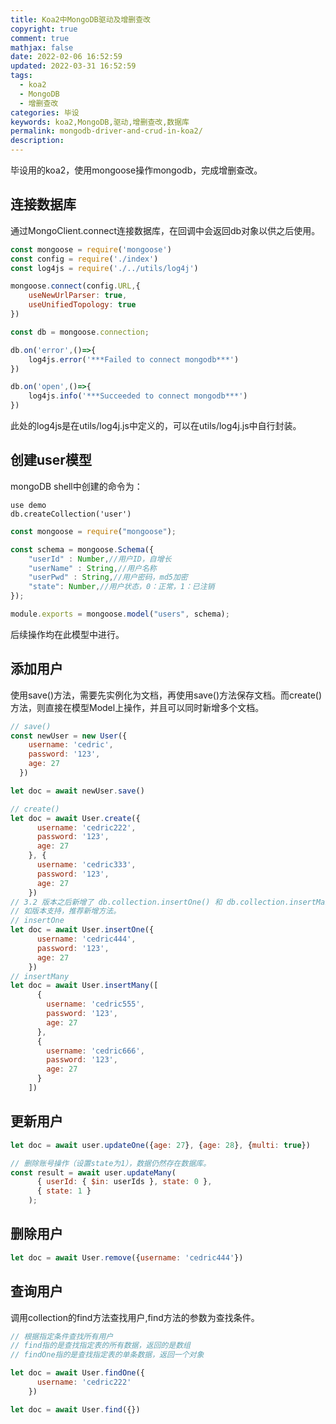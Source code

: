 ```yaml
---
title: Koa2中MongoDB驱动及增删查改
copyright: true
comment: true
mathjax: false
date: 2022-02-06 16:52:59
updated: 2022-03-31 16:52:59
tags:
  - koa2
  - MongoDB
  - 增删查改
categories: 毕设
keywords: koa2,MongoDB,驱动,增删查改,数据库
permalink: mongodb-driver-and-crud-in-koa2/
description:
---
```

毕设用的koa2，使用mongoose操作mongodb，完成增删查改。

<!--more-->
## 连接数据库

通过MongoClient.connect连接数据库，在回调中会返回db对象以供之后使用。

```javascript
const mongoose = require('mongoose')
const config = require('./index')
const log4js = require('./../utils/log4j')

mongoose.connect(config.URL,{
    useNewUrlParser: true,
    useUnifiedTopology: true
})

const db = mongoose.connection;

db.on('error',()=>{
    log4js.error('***Failed to connect mongodb***')
})

db.on('open',()=>{
    log4js.info('***Succeeded to connect mongodb***')
})
```

此处的log4js是在utils/log4j.js中定义的，可以在utils/log4j.js中自行封装。

## 创建user模型

mongoDB shell中创建的命令为：

```shell
use demo  
db.createCollection('user')
```

```javascript
const mongoose = require("mongoose");

const schema = mongoose.Schema({
    "userId" : Number,//用户ID，自增长
    "userName" : String,//用户名称
    "userPwd" : String,//用户密码，md5加密
    "state": Number,//用户状态，0：正常，1：已注销
});

module.exports = mongoose.model("users", schema);
```

后续操作均在此模型中进行。

## 添加用户

使用save()方法，需要先实例化为文档，再使用save()方法保存文档。而create()方法，则直接在模型Model上操作，并且可以同时新增多个文档。

```javascript
// save()
const newUser = new User({
    username: 'cedric',
    password: '123',
    age: 27
  })

let doc = await newUser.save()

// create()
let doc = await User.create({
      username: 'cedric222',
      password: '123',
      age: 27
    }, {
      username: 'cedric333',
      password: '123',
      age: 27
    })
// 3.2 版本之后新增了 db.collection.insertOne() 和 db.collection.insertMany()。
// 如版本支持，推荐新增方法。
// insertOne
let doc = await User.insertOne({
      username: 'cedric444',
      password: '123',
      age: 27
    })
// insertMany
let doc = await User.insertMany([
      {
        username: 'cedric555',
        password: '123',
        age: 27
      },
      {
        username: 'cedric666',
        password: '123',
        age: 27
      }
    ])
```

## 更新用户

```javascript
let doc = await user.updateOne({age: 27}, {age: 28}, {multi: true})

// 删除账号操作（设置state为1），数据仍然存在数据库。
const result = await user.updateMany(
      { userId: { $in: userIds }, state: 0 },
      { state: 1 }
    );
```

## 删除用户

```javascript
let doc = await User.remove({username: 'cedric444'})
  ```

## 查询用户

调用collection的find方法查找用户,find方法的参数为查找条件。

```javascript
// 根据指定条件查找所有用户
// find指的是查找指定表的所有数据，返回的是数组
// findOne指的是查找指定表的单条数据，返回一个对象

let doc = await User.findOne({
      username: 'cedric222'
    })

let doc = await User.find({})
  ```
